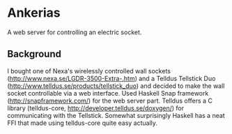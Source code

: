 # Ankerias #

A web server for controlling an electric socket.

## Background ##

I bought one of Nexa's wirelessly controlled wall sockets
(http://www.nexa.se/LGDR-3500-Extra-.htm) and a Telldus Tellstick Duo
(http://www.telldus.se/products/tellstick_duo) and decided to make the
wall socket controllable via a web interface. Used Haskell Snap
framework (http://snapframework.com/) for the web server part. Telldus
offers a C library (telldus-core,
http://developer.telldus.se/doxygen/) for communicating with the
Tellstick. Somewhat surprisingly Haskell has a neat FFI that made
using telldus-core quite easy actually.
